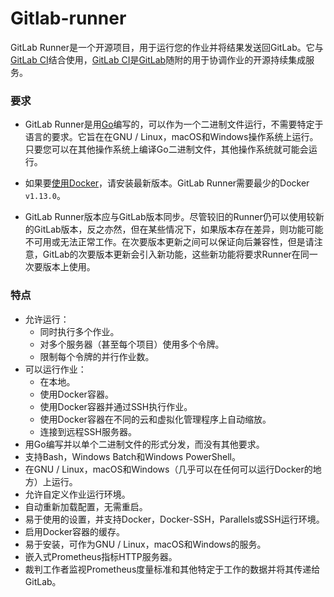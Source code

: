 

# Gitlab-runner



GitLab Runner是一个开源项目，用于运行您的作业并将结果发送回GitLab。它与[GitLab CI](https://about.gitlab.com/product/continuous-integration/)结合使用，[GitLab CI](https://about.gitlab.com/product/continuous-integration/)是[GitLab](https://about.gitlab.com/product/continuous-integration/)随附的用于协调作业的开源持续集成服务。



### 要求

- GitLab Runner是用[Go](https://golang.org/)编写的，可以作为一个二进制文件运行，不需要特定于语言的要求。它旨在在GNU / Linux，macOS和Windows操作系统上运行。只要您可以在其他操作系统上编译Go二进制文件，其他操作系统就可能会运行。

- 如果要[使用Docker](https://docs.gitlab.com/12.8/runner/executors/docker.html)，请安装最新版本。GitLab Runner需要最少的Docker `v1.13.0`。

- GitLab Runner版本应与GitLab版本同步。尽管较旧的Runner仍可以使用较新的GitLab版本，反之亦然，但在某些情况下，如果版本存在差异，则功能可能不可用或无法正常工作。在次要版本更新之间可以保证向后兼容性，但是请注意，GitLab的次要版本更新会引入新功能，这些新功能将要求Runner在同一次要版本上使用。



### 特点

- 允许运行：
  - 同时执行多个作业。
  - 对多个服务器（甚至每个项目）使用多个令牌。
  - 限制每个令牌的并行作业数。
- 可以运行作业：
  - 在本地。
  - 使用Docker容器。
  - 使用Docker容器并通过SSH执行作业。
  - 使用Docker容器在不同的云和虚拟化管理程序上自动缩放。
  - 连接到远程SSH服务器。
- 用Go编写并以单个二进制文件的形式分发，而没有其他要求。
- 支持Bash，Windows Batch和Windows PowerShell。
- 在GNU / Linux，macOS和Windows（几乎可以在任何可以运行Docker的地方）上运行。
- 允许自定义作业运行环境。
- 自动重新加载配置，无需重启。
- 易于使用的设置，并支持Docker，Docker-SSH，Parallels或SSH运行环境。
- 启用Docker容器的缓存。
- 易于安装，可作为GNU / Linux，macOS和Windows的服务。
- 嵌入式Prometheus指标HTTP服务器。
- 裁判工作者监视Prometheus度量标准和其他特定于工作的数据并将其传递给GitLab。





